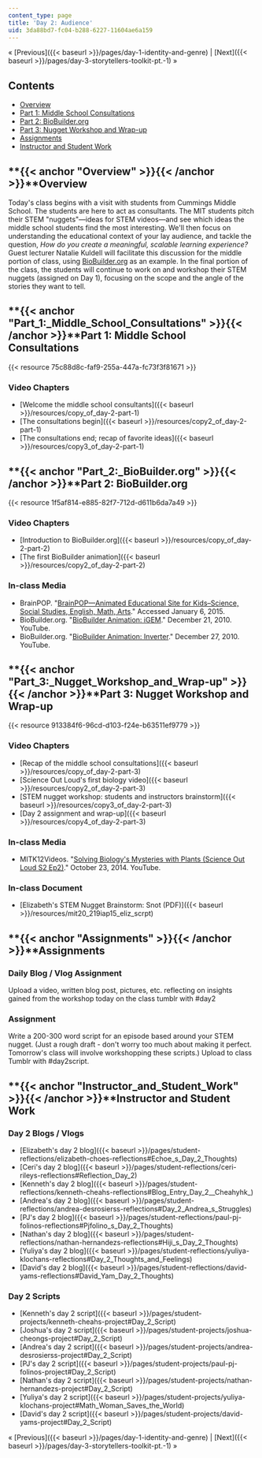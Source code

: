 ```yaml
---
content_type: page
title: 'Day 2: Audience'
uid: 3da88bd7-fc04-b288-6227-11604ae6a159
---
```


« [Previous]({{< baseurl >}}/pages/day-1-identity-and-genre) | [Next]({{< baseurl >}}/pages/day-3-storytellers-toolkit-pt.-1) »

Contents
--------

*   [Overview](#Overview)
*   [Part 1: Middle School Consultations](#Part_1:_Middle_School_Consultations)
*   [Part 2: BioBuilder.org](#Part_2:_BioBuilder.org)
*   [Part 3: Nugget Workshop and Wrap-up](#Part_3:_Nugget_Workshop_and_Wrap-up)
*   [Assignments](#Assignments)
*   [Instructor and Student Work](#Instructor_and_Student_Work)

**{{< anchor "Overview" >}}{{< /anchor >}}**Overview
----------------------------------------------------

Today's class begins with a visit with students from Cummings Middle School. The students are here to act as consultants. The MIT students pitch their STEM "nuggets"—ideas for STEM videos—and see which ideas the middle school students find the most interesting. We'll then focus on understanding the educational context of your lay audience, and tackle the question, _How do you create a meaningful, scalable learning experience?_ Guest lecturer Natalie Kuldell will facilitate this discussion for the middle portion of class, using [BioBuilder.org](http://biobuilder.org/) as an example. In the final portion of the class, the students will continue to work on and workshop their STEM nuggets (assigned on Day 1), focusing on the scope and the angle of the stories they want to tell.

**{{< anchor "Part_1:_Middle_School_Consultations" >}}{{< /anchor >}}**Part 1: Middle School Consultations
----------------------------------------------------------------------------------------------------------

{{< resource 75c88d8c-faf9-255a-447a-fc73f3f81671 >}}

### Video Chapters

*   [Welcome the middle school consultants]({{< baseurl >}}/resources/copy_of_day-2-part-1)
*   [The consultations begin]({{< baseurl >}}/resources/copy2_of_day-2-part-1)
*   [The consultations end; recap of favorite ideas]({{< baseurl >}}/resources/copy3_of_day-2-part-1)

**{{< anchor "Part_2:_BioBuilder.org" >}}{{< /anchor >}}**Part 2: BioBuilder.org
--------------------------------------------------------------------------------

{{< resource 1f5af814-e885-82f7-712d-d611b6da7a49 >}}

### Video Chapters

*   [Introduction to BioBuilder.org]({{< baseurl >}}/resources/copy_of_day-2-part-2)
*   [The first BioBuilder animation]({{< baseurl >}}/resources/copy2_of_day-2-part-2)

### In-class Media

*   BrainPOP. "[BrainPOP—Animated Educational Site for Kids–Science, Social Studies, English, Math, Arts](https://www.brainpop.com/)." Accessed January 6, 2015.
*   BioBuilder.org. "[BioBuilder Animation: iGEM](https://youtu.be/5HXrrN7mV0A)." December 21, 2010. YouTube.
*   BioBuilder.org. "[BioBuilder Animation: Inverter](https://youtu.be/ER2wz3I-2KU)." December 27, 2010. YouTube.

**{{< anchor "Part_3:_Nugget_Workshop_and_Wrap-up" >}}{{< /anchor >}}**Part 3: Nugget Workshop and Wrap-up
----------------------------------------------------------------------------------------------------------

{{< resource 913384f6-96cd-d103-f24e-b63511ef9779 >}}

### Video Chapters

*   [Recap of the middle school consultations]({{< baseurl >}}/resources/copy_of_day-2-part-3)
*   [Science Out Loud's first biology video]({{< baseurl >}}/resources/copy2_of_day-2-part-3)
*   [STEM nugget workshop: students and instructors brainstorm]({{< baseurl >}}/resources/copy3_of_day-2-part-3)
*   [Day 2 assignment and wrap-up]({{< baseurl >}}/resources/copy4_of_day-2-part-3)

### In-class Media

*   MITK12Videos. "[Solving Biology's Mysteries with Plants (Science Out Loud S2 Ep2)](https://youtu.be/K9mhXBOhuHU)." October 23, 2014. YouTube.

### In-class Document

*   [Elizabeth's STEM Nugget Brainstorm: Snot (PDF)]({{< baseurl >}}/resources/mit20_219iap15_eliz_scrpt)

**{{< anchor "Assignments" >}}{{< /anchor >}}**Assignments
----------------------------------------------------------

### Daily Blog / Vlog Assignment

Upload a video, written blog post, pictures, etc. reflecting on insights gained from the workshop today on the class tumblr with #day2

### Assignment

Write a 200-300 word script for an episode based around your STEM nugget. (Just a rough draft - don't worry too much about making it perfect. Tomorrow's class will involve workshopping these scripts.) Upload to class Tumblr with #day2script.

**{{< anchor "Instructor_and_Student_Work" >}}{{< /anchor >}}**Instructor and Student Work
------------------------------------------------------------------------------------------

### Day 2 Blogs / Vlogs

*   [Elizabeth's day 2 blog]({{< baseurl >}}/pages/student-reflections/elizabeth-choes-reflections#Echoe_s_Day_2_Thoughts)
*   [Ceri's day 2 blog]({{< baseurl >}}/pages/student-reflections/ceri-rileys-reflections#Reflection_Day_2)
*   [Kenneth's day 2 blog]({{< baseurl >}}/pages/student-reflections/kenneth-cheahs-reflections#Blog_Entry_Day_2__Cheahyhk_)
*   [Andrea's day 2 blog]({{< baseurl >}}/pages/student-reflections/andrea-desrosierss-reflections#Day_2_Andrea_s_Struggles)
*   [PJ's day 2 blog]({{< baseurl >}}/pages/student-reflections/paul-pj-folinos-reflections#Pjfolino_s_Day_2_Thoughts)
*   [Nathan's day 2 blog]({{< baseurl >}}/pages/student-reflections/nathan-hernandezs-reflections#Hiji_s_Day_2_Thoughts)
*   [Yuliya's day 2 blog]({{< baseurl >}}/pages/student-reflections/yuliya-klochans-reflections#Day_2_Thoughts_and_Feelings)
*   [David's day 2 blog]({{< baseurl >}}/pages/student-reflections/david-yams-reflections#David_Yam_Day_2_Thoughts)

### Day 2 Scripts

*   [Kenneth's day 2 script]({{< baseurl >}}/pages/student-projects/kenneth-cheahs-project#Day_2_Script)
*   [Joshua's day 2 script]({{< baseurl >}}/pages/student-projects/joshua-cheongs-project#Day_2_Script)
*   [Andrea's day 2 script]({{< baseurl >}}/pages/student-projects/andrea-desrosierss-project#Day_2_Script)
*   [PJ's day 2 script]({{< baseurl >}}/pages/student-projects/paul-pj-folinos-project#Day_2_Script)
*   [Nathan's day 2 script]({{< baseurl >}}/pages/student-projects/nathan-hernandezs-project#Day_2_Script)
*   [Yuliya's day 2 script]({{< baseurl >}}/pages/student-projects/yuliya-klochans-project#Math_Woman_Saves_the_World)
*   [David's day 2 script]({{< baseurl >}}/pages/student-projects/david-yams-project#Day_2_Script)

« [Previous]({{< baseurl >}}/pages/day-1-identity-and-genre) | [Next]({{< baseurl >}}/pages/day-3-storytellers-toolkit-pt.-1) »